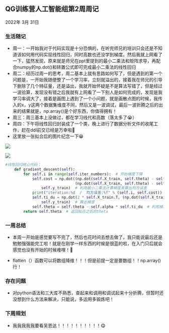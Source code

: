 ## QG训练营人工智能组第2周周记

2022年 3月 31日

### 生活随记

- 周一：一开始我对于代码实现是十分恐惧的，在听完师兄的培训只会还是不知道该如何用代码实现线性回归，同时高数也还没学到梯度。然后我就上网看了一下，猛然发现，原来就是师兄在ppt里提到的最小二乘法和矩阵求导，再配合numpy的np.dot()和转置公式即可完成最小二乘法的线性回归
- 周二：经历过周一的思考，周二基本上就有思路如何写了，但是遇到的第一个问题是，一开始我随便整了一个学习率，立刻就溢出的，接着我在师兄的引导下删除了几个特征量，还是溢出，我就开始怀疑是不是算法写错了，但是经过一波验算，发现没有错之后我就有上网看了一下别人是如何完成的，发现是我学习率调大了，接着是画图上遇到了一个小问题，就是画散点图的时候，我传入的x，y这两个数据集维度不同，然后又是一波调试，最后一波折腾之后的出来的结果就是，np.array()是个好东西，你值得拥有！
- 周三：周三基本上没做过，都在学习线代和高数（落太多了😭）
- 周四：下午将线性回归封装成了一个类，晚上进行了数据分析文件的收尾工作，赶在ddl前交已经是万幸啦🤣
- 这里放一张拟合后的图片纪念一下😁

![](https://ccd123.oss-cn-guangzhou.aliyuncs.com/img/20220331225318.png)

![](https://ccd123.oss-cn-guangzhou.aliyuncs.com/img/20220331225223.png)

```python
#线性回归核心代码：
    def gradient_descent(self):
        for self.i in range(self.iter_numbers):  # 开始梯度下降
            self.cost = np.dot((np.dot(self.X_train, self.theta) - self.y_train).T,
                               (np.dot(self.X_train, self.theta) - self.y_train)) / len(
                self.y_train)  # 利用最小二乘法计算梯度来算出均方误差
            print("iteration:%d  /  均方误差:%f" % (self.i, self.cost))  # 打印出迭代次数和cost的值
            self.ti_du = np.dot(2 * self.X_train.T, (np.dot(self.X_train, self.theta) - self.y_train)) / len(
                self.y_train)  # 算出梯度
            self.theta = self.theta - self.alpha * self.ti_du  # 利用梯度进行下降，改变theta的值
        return self.theta  # 返回拟合之后的theta
```



### 一周总结

- 本周一开始是感觉要写不完了，然后也花时间去想去做了，我只能说最后还是勉勉强强能完工啦！就是在刚学一样东西的时候是很蓝的啦，在入门只后就会感觉也没有开始的时候难哩！🤣

- flatten（）函数可以将数组降维！！！但是前提一定是要数组！！np.array()行！

### 存在问题

- 对python语法和三大库不熟悉，查起来和调用和调试起来十分折腾，但暂时还没想到什么方法来解决，只能说，多运用多锻炼吧！

### 下周规划

- 我我我我我要看吴恩达！！！！！！！！！！😋
